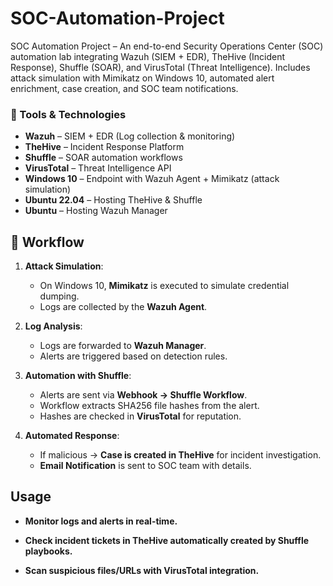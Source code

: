 # SOC-Automation-Project
SOC Automation Project – An end-to-end Security Operations Center (SOC) automation lab integrating Wazuh (SIEM + EDR), TheHive (Incident Response), Shuffle (SOAR), and VirusTotal (Threat Intelligence). Includes attack simulation with Mimikatz on Windows 10, automated alert enrichment, case creation, and SOC team notifications.

### 🔧 Tools & Technologies
- **Wazuh** – SIEM + EDR (Log collection & monitoring)
- **TheHive** – Incident Response Platform
- **Shuffle** – SOAR automation workflows
- **VirusTotal** – Threat Intelligence API
- **Windows 10** – Endpoint with Wazuh Agent + Mimikatz (attack simulation)
- **Ubuntu 22.04** – Hosting TheHive & Shuffle
- **Ubuntu** – Hosting Wazuh Manager

## 🔄 Workflow
1. **Attack Simulation**:
   - On Windows 10, **Mimikatz** is executed to simulate credential dumping.
   - Logs are collected by the **Wazuh Agent**.

2. **Log Analysis**:
   - Logs are forwarded to **Wazuh Manager**.
   - Alerts are triggered based on detection rules.

3. **Automation with Shuffle**:
   - Alerts are sent via **Webhook → Shuffle Workflow**.
   - Workflow extracts SHA256 file hashes from the alert.
   - Hashes are checked in **VirusTotal** for reputation.

4. **Automated Response**:
   - If malicious → **Case is created in TheHive** for incident investigation.
   - **Email Notification** is sent to SOC team with details.
     
## Usage

- **Monitor logs and alerts in real-time.**

- **Check incident tickets in TheHive automatically created by Shuffle playbooks.**

- **Scan suspicious files/URLs with VirusTotal integration.**
